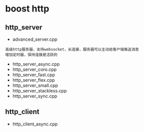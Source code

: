 # boost http
## http_server
* advanced_server.cpp
```
高级http服务器，支持websocket，长连接，服务器可以主动给客户端推送消息
增加定时器，保持连接是活跃的
```
* http_server_async.cpp
* http_server_coro.cpp
* http_server_fast.cpp
* http_server_flex.cpp
* http_server_small.cpp
* http_server_stackless.cpp
* http_server_sync.cpp
## http_client
* http_client_async.cpp
